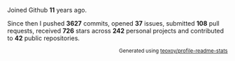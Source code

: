 Joined Github **11** years ago.

Since then I pushed **3627** commits, opened **37** issues, submitted **108** pull requests, received **726** stars across **242** personal projects and contributed to **42** public repositories.

<p align="right"><sub>Generated using <a href="https://github.com/marketplace/actions/profile-readme-stats">teoxoy/profile-readme-stats</a></sub></p>
